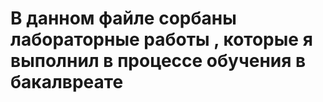 # В данном файле сорбаны лабораторные работы , которые я выполнил в процессе обучения в бакалвреате 